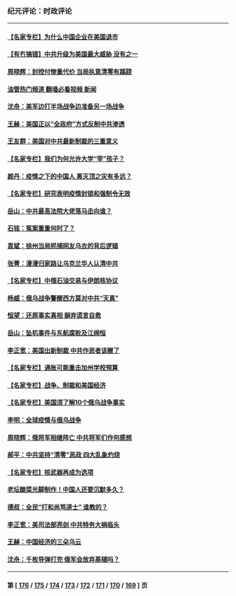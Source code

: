 ### 纪元评论：时政评论
---
#### [【名家专栏】为什么中国企业在美国退市](../../pages/nsc1025/n13670034.md?03250330) 
#### [【有冇搞错】中共升级为美国最大威胁 没有之一](../../pages/nsc1025/n13668412.md?03250330) 
#### [周晓辉：封控付惨重代价 当局执意清零有蹊跷](../../pages/nsc1025/n13668418.md?03250330) 
#### [油管热门频道 翻墙必看视频 新闻](ok?03250330)
#### [沈舟：美军边打半场战争边准备另一场战争](../../pages/nsc1025/n13668997.md?03250330) 
#### [王赫：美国正以“全政府”方式反制中共渗透](../../pages/nsc1025/n13668657.md?03250330) 
#### [王友群：美国对中共最新制裁的三重意义](../../pages/nsc1025/n13668319.md?03250330) 
#### [【名家专栏】我们为何允许大学“宰”孩子？](../../pages/nsc1025/n13667622.md?03250330) 
#### [颜丹：疫情之下的中国人 离灭顶之灾有多远？](../../pages/nsc1025/n13668328.md?03250330) 
#### [【名家专栏】研究表明疫情封锁和强制令无效](../../pages/nsc1025/n13667620.md?03250330) 
#### [岳山：中共最高法院大佬落马击向谁？](../../pages/nsc1025/n13667074.md?03250330) 
#### [石铭：冤案重重何时了？](../../pages/nsc1025/n13667240.md?03250330) 
#### [袁斌：徐州当局抓捕网友乌衣的背后逻辑](../../pages/nsc1025/n13667049.md?03250330) 
#### [张菁：漫漫归家路让乌克兰华人认清中共](../../pages/nsc1025/n13665781.md?03250330) 
#### [【名家专栏】中俄石油交易与伊朗核协议](../../pages/nsc1025/n13664968.md?03250330) 
#### [杨威：俄乌战争警醒西方莫对中共“天真”](../../pages/nsc1025/n13666184.md?03250330) 
#### [恒望：还原事实真相 摒弃谎言自救](../../pages/nsc1025/n13664756.md?03250330) 
#### [岳山：坠机事件与东航腐败及江绵恒](../../pages/nsc1025/n13665426.md?03250330) 
#### [李正宽：美国出新制裁 中共作恶者该醒了](../../pages/nsc1025/n13664521.md?03250330) 
#### [【名家专栏】通胀可能重击加州学校预算 ](../../pages/nsc1025/n13664967.md?03250330) 
#### [【名家专栏】战争、制裁和美国经济](../../pages/nsc1025/n13662454.md?03250330) 
#### [【名家专栏】美国须了解10个俄乌战争事实](../../pages/nsc1025/n13662416.md?03250330) 
#### [李明：全球疫情与俄乌战争](../../pages/nsc1025/n13662966.md?03250330) 
#### [周晓辉：俄将军相继阵亡 中共将军们作何感想](../../pages/nsc1025/n13662089.md?03250330) 
#### [郝平：中共坚持“清零”恶政 四大乱象灼烧](../../pages/nsc1025/n13660394.md?03250330) 
#### [【名家专栏】核武器再成为选项](../../pages/nsc1025/n13658148.md?03250330) 
#### [老坛酸菜光脚制作！中国人还要沉默多久？](../../pages/nsc1025/n13659708.md?03250330) 
#### [德叔：全民“打和尚骂道士” 谁教的？](../../pages/nsc1025/n13659746.md?03250330) 
#### [李正宽：美司法部亮剑 中共特务大祸临头](../../pages/nsc1025/n13659592.md?03250330) 
#### [王赫：中国经济的三朵乌云](../../pages/nsc1025/n13658787.md?03250330) 
#### [沈舟：千枚导弹打完 俄军会放弃基辅吗？](../../pages/nsc1025/n13658620.md?03250330) 

---
#### 第 [ [176](./176.md?03250330) / [175](./175.md?03250330) / [174](./174.md?03250330) / [173](./173.md?03250330) / [172](./172.md?03250330) / [171](./171.md?03250330) / [170](./170.md?03250330) / [169](./169.md?03250330) ] 页
